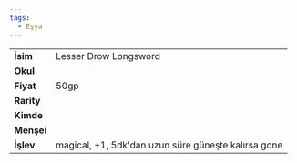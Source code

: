 ```yaml
---  
tags:
  - Eşya  
---  
```

  
|  |  |  
|---|---|  
| **İsim** | Lesser Drow Longsword|  
| **Okul** | |  
| **Fiyat** | 50gp|  
| **Rarity** | |  
| **Kimde** | |  
| **Menşei** | |  
| **İşlev** | magical, +1, 5dk'dan uzun süre güneşte kalırsa gone|  
